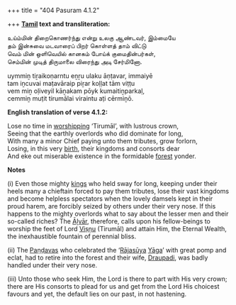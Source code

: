 +++
title = "404 Pasuram 4.1.2"

+++
**[Tamil](/definition/tamil#history "show Tamil definitions") text and transliteration:**

உய்ம்மின் திறைகொணர்ந்து என்று உலகு ஆண்டவர், இம்மையே  
தம் இன்சுவை மடவாரைப் பிறர் கொள்ளத் தாம் விட்டு  
வெம் மின் ஒளிவெயில் கானகம் போய்க் குமைதின்பர்கள்,  
செம்மின் முடித் திருமாலை விரைந்து அடி சேர்மினோ.

uymmiṉ tiṟaikoṇarntu eṉṟu ulaku āṇṭavar, immaiyē  
tam iṉcuvai maṭavāraip piṟar koḷḷat tām viṭṭu  
vem miṉ oḷiveyil kāṉakam pōyk kumaitiṉparkaḷ,  
cemmiṉ muṭit tirumālai viraintu aṭi cērmiṉō.

**English translation of verse 4.1.2:**

Lose no time in [worshipping](/definition/worshipping#history "show worshipping definitions") ‘Tirumāl’, with lustrous crown,  
Seeing that the earthly overlords who did dominate for long,  
With many a minor Chief paying unto them tributes, grow forlorn,  
Losing, in this very [birth](/definition/birth#history "show birth definitions"), their kingdoms and consorts dear  
And eke out miserable existence in the formidable [forest](/definition/forest#history "show forest definitions") yonder.

**Notes**

\(i\) Even those mighty [kings](/definition/king#history "show kings definitions") who held sway for long, keeping under their heels many a chieftain forced to pay them tributes, lose their vast kingdoms and become helpless spectators when the lovely damsels kept in their proud harem, are forcibly seized by others under their very nose. If this happens to the mighty overlords what to say about the lesser men and their so-called riches? The [Āḻvār](/definition/aḻvar#vaishnavism "show Āḻvār definitions"), therefore, calls upon his fellow-beings to worship the feet of Lord [Viṣṇu](/definition/vishnu#vaishnavism "show Viṣṇu definitions") (Tirumāl) and attain Him, the Eternal Wealth, the inexhaustible fountain of perennial bliss.

\(ii\) The [Paṇḍavas](/definition/pandava#vaishnavism "show Paṇḍavas definitions") who celebrated the ‘[Rājasūya](/definition/rajasuya#vaishnavism "show Rājasūya definitions") [Yāga](/definition/yaga#history "show Yāga definitions")’ with great pomp and eclat, had to retire into the forest and their wife, [Draupadi](/definition/draupadi#vaishnavism "show Draupadi definitions"), was badly handled under their very nose.

\(iii\) Unto those who seek Him, the Lord is there to part with His very crown; there are His consorts to plead for us and get from the Lord His choicest favours and yet, the default lies on our past, in not hastening.


